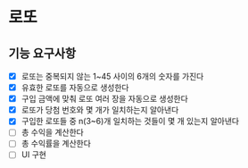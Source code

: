 # 로또

## 기능 요구사항

- [X] 로또는 중복되지 않는 1~45 사이의 6개의 숫자를 가진다
- [X] 유효한 로또를 자동으로 생성한다
- [X] 구입 금액에 맞춰 로또 여러 장을 자동으로 생성한다
- [X] 로또가 당첨 번호와 몇 개가 일치하는지 알아낸다
- [X] 구입한 로또들 중 n(3~6)개 일치하는 것들이 몇 개 있는지 알아낸다
- [ ] 총 수익을 계산한다
- [ ] 총 수익률을 계산한다
- [ ] UI 구현
